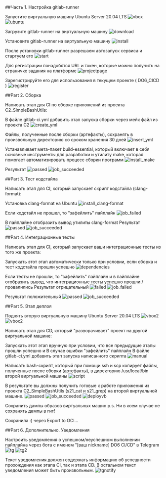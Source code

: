 ##Часть 1. Настройка gitlab-runner

Запустите виртуальную машину Ubuntu Server 20.04 LTS
![vbox](vbox.png)
![ubuntu](ubuntu.png)

Загрузите gitlab-runner на виртуальную машину
![download](download.png)

Установите gitlab-runner на виртуальную машину
![install](install.png)

После установки gitlab-runner разрешаем автозапуск сервиса и стартуем его
![start](start.png)

Для регистрации понадобятся URL и токен, которые можно получить на страничке задания на платформе
![projectpage](projectpage.png)

Зарегистрируйте его для использования в текущем проекте ( DO6_CICD )
![register](register.png)


##Part 2. Сборка

Написать этап для CI по сборке приложений из проекта C2_SimpleBashUtils:

В файле gitlab-ci.yml добавить этап запуска сборки через мейк файл из проекта C2
![create_yml](create_yml.png)

Файлы, полученные после сборки (артефакты), сохранять в произвольную директорию со сроком хранения 30 дней
![insert_yml](insert_yml.png)

Устанавливает мета-пакет build-essential, который включает в себя основные инструменты для разработки и
утилиту make, которая помогает автоматизировать процесс сборки программ
![install_make](install_make.png)

Результат
![passed](passed0.png)
![job_succeeded](job_succeeded0.png)


##Part 3. Тест кодстайла

Написать этап для CI, который запускает скрипт кодстайла (clang-format):

Установка clang-format на Ubuntu
![install_clang-format](install_clang-format.png)

Если кодстайл не прошел, то "зафейлить" пайплайн
![job_failed](job_failed0.png)

В пайплайне отобразить вывод утилиты clang-format
Результат
![passed](passed1.png)
![job_succeeded](job_succeeded1.png)


##Part 4. Интеграционные тесты

Написать этап для CI, который запускает ваши интеграционные тесты из того же проекта:

Запускать этот этап автоматически только при условии, если сборка и тест кодстайла прошли успешно
![dependencies](dependencies.png)

Если тесты не прошли, то "зафейлить" пайплайн и в пайплайне отобразить вывод, что интеграционные тесты 
успешно прошли / провалились
Результат отрицательный
![failed](failed0.png)
![job_failed](job_failed1.png)

Результат положительный
![passed](passed2.png)
![job_succeeded](job_succeeded2.png)


##Part 5. Этап деплоя

Поднять вторую виртуальную машину Ubuntu Server 20.04 LTS
![vbox2](vbox2.png)
![vbox2](2vbox.png)

Написать этап для CD, который "разворачивает" проект на другой виртуальной машине:

Запускать этот этап вручную при условии, что все предыдущие этапы прошли успешно и
В случае ошибки "зафейлить" пайплайн
В файле gitlab-ci.yml добавить этап запуска написанного скрипта
![manual](manual.png)

Написать bash-скрипт, который при помощи ssh и scp копирует файлы, полученные после сборки (артефакты), в директорию /usr/local/bin второй виртуальной машины
![script](script.png)

В результате вы должны получить готовые к работе приложения из проекта C2_SimpleBashUtils (s21_cat и s21_grep) на второй виртуальной машине.
![passed](passed3.png)
![job_succeeded](job_succeeded3.png)
![deployvb](deployvb.png)

Сохранить дампы образов виртуальных машин
p.s. Ни в коем случае не сохранять дампы в гит!

Сохранила :) через Export to OCI...


##Part 6. Дополнительно. Уведомления

Настроить уведомления о успешном/неуспешном выполнении пайплайна через бота с именем "[ваш nickname] DO6 CI/CD" в Telegram
![tg](tg.png)
![tg2](tg2.png)

Текст уведомления должен содержать информацию об успешности прохождения как этапа CI, так и этапа CD.
В остальном текст уведомления может быть произвольным.
![tgnotify](tgnotify.png)



